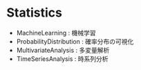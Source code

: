 # Statistics

- MachineLearning : 機械学習
- ProbabilityDistribution : 確率分布の可視化
- MultivariateAnalysis : 多変量解析
- TimeSeriesAnalysis : 時系列分析